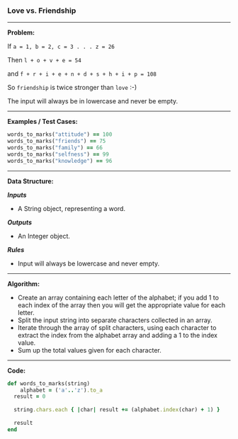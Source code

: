 ### Love vs. Friendship

---

**Problem:**  

If `a = 1, b = 2, c = 3 . . . z = 26`  

Then `l + o + v + e = 54`  

and `f + r + i + e + n + d + s + h + i + p = 108`  

So `friendship` is twice stronger than `love` :-)  

The input will always be in lowercase and never be empty.

---

**Examples / Test Cases:**  

```ruby
words_to_marks("attitude") == 100
words_to_marks("friends") == 75
words_to_marks("family") == 66
words_to_marks("selfness") == 99
words_to_marks("knowledge") == 96
```

---

**Data Structure:**  

**_Inputs_**

* A String object, representing a word.

**_Outputs_**

* An Integer object.

**_Rules_**

* Input will always be lowercase and never empty.

---

**Algorithm:**

* Create an array containing each letter of the alphabet; if you add 1 to each index of the array then you will get the appropriate value for each letter.
* Split the input string into separate characters collected in an array.
* Iterate through the array of split characters, using each character to extract the index from the alphabet array and adding a 1 to the index value.
* Sum up the total values given for each character.

---

**Code:**

```ruby
def words_to_marks(string)
	alphabet = ('a'..'z').to_a
  result = 0
  
  string.chars.each { |char| result += (alphabet.index(char) + 1) }
  
  result
end
```

